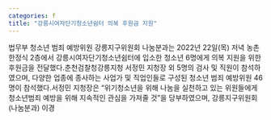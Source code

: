 ```yaml
---
categories: f
title: "강릉시여자단기청소년쉼터 의복 후원금 지원"
---
```

법무부 청소년 범죄 예방위원 강릉지구위원회 나눔분과는 2022년 22일(목) 저녁 농촌한정식 2층에서 강릉시여자단기청소년쉼터에 입소한 청소년 6명에게 의복 지원을 위한 후원금을 전달했다.춘천검찰청강릉지청 서정민 지청장 외 5명의 검사 및 직원이 참석하였으며, 다양한 업종에 종사하는 사업가 및 직업인들로 구성된 청소년 범죄 예방위원 46명이 참석했다.서정민 지청장은 &ldquo;위기청소년을 위해 나눔을 실천하고 있는 위원들에게 청소년범죄 예방을 위해 지속적인 관심을 가져줄 것&rdquo;을 당부하였으며, 강릉지구위원회(나눔분과) 이경
